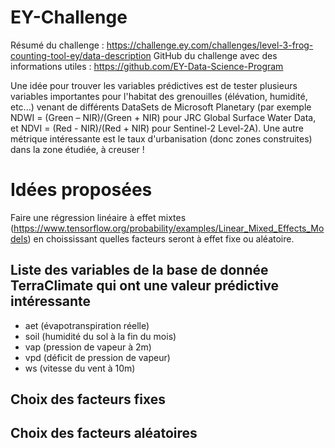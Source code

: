 # EY-Challenge

Résumé du challenge : https://challenge.ey.com/challenges/level-3-frog-counting-tool-ey/data-description
GitHub du challenge avec des informations utiles : https://github.com/EY-Data-Science-Program

Une idée pour trouver les variables prédictives est de tester plusieurs variables importantes pour l'habitat des grenouilles (élévation, humidité, etc...) venant de différents DataSets de Microsoft Planetary (par exemple NDWI = (Green – NIR)/(Green + NIR) pour JRC Global Surface Water Data, et NDVI = (Red - NIR)/(Red + NIR) pour Sentinel-2 Level-2A). Une autre métrique intéressante est le taux d'urbanisation (donc zones construites) dans la zone étudiée, à creuser !

# Idées proposées

Faire une régression linéaire à effet mixtes (https://www.tensorflow.org/probability/examples/Linear_Mixed_Effects_Models) en choississant quelles facteurs seront à effet fixe ou aléatoire.

## Liste des variables de la base de donnée TerraClimate qui ont une valeur prédictive intéressante

- aet (évapotranspiration réelle)
- soil (humidité du sol à la fin du mois)
- vap (pression de vapeur à 2m)
- vpd (déficit de pression de vapeur)
- ws (vitesse du vent à 10m)

## Choix des facteurs fixes



## Choix des facteurs aléatoires

